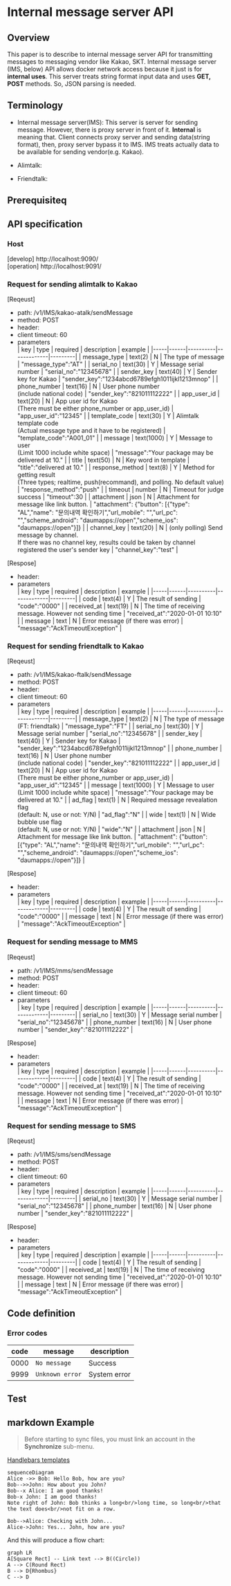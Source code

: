 # Internal message server API
  
## Overview
This paper is to describe to internal message server API for transmitting messages to messaging vendor like Kakao, SKT. Internal message server (IMS, below) API allows docker network access because it just is for **internal uses**. This server treats string format input data and uses **GET, POST** methods. So, JSON parsing is needed.

## Terminology
- Internal message server(IMS): This server is server for sending message. However, there is proxy server in front of it. **Internal** is meaning that. Client connects proxy server and sending data(string format), then, proxy server bypass it to IMS. IMS treats actually data to be available for sending vendor(e.g. Kakao).  

- Alimtalk:

- Friendtalk:

## Prerequisiteq

## API specification
### Host
[develop] http://localhost:9090/  
[operation] http://localhost:9091/  

### Request for sending alimtalk to Kakao
[Reqeust]  
- path: /v1/IMS/kakao-atalk/sendMessage  
- method: POST  
- header:  
- client timeout:  60
- parameters  
| key | type | required | description | example |
|-----|------|----------|-------------|---------|
| message_type | text(2) | N | The type of message | "message_type":"AT" |
| serial_no | text(30) | Y | Message serial number | "serial_no":"12345678" |
| sender_key | text(40) | Y | Sender key for Kakao | "sender_key":"1234abcd6789efgh1011ijkl1213mnop" |
| phone_number | text(16) | N | User phone number</br>(include national code) | "sender_key":"821011112222" |
| app_user_id | text(20) | N | App user id for Kakao</br>(There must be either phone_number or app_user_id) | "app_user_id":"12345" |
| template_code | text(30) | Y | Alimtalk template code</br>(Actual message type and it have to be registered) | "template_code":"A001_01" |
| message | text(1000) | Y | Message to user</br>(Limit 1000 include white space) | "message":"Your package may be delivered at 10." |
| title | text(50) | N | Key word in template | "title":"delivered at 10." |
| response_method | text(8) | Y | Method for getting result</br>(Three types; realtime, push(recommand), and polling. No default value) | "response_method":"push" |
| timeout | number | N | Timeout for judge success | "timeout":30 |
| attachment | json | N | Attachment for message like link button. | "attachment": {"button": [{"type": "AL","name": "문의내역 확인하기","url_mobile": "","url_pc": "","scheme_android": "daumapps://open","scheme_ios": "daumapps://open"}]} |
| channel_key | text(20) | N | (only polling) Send message by channel.</br>If there was no channel key, results could be taken by channel registered the user's sender key | "channel_key":"test" |

[Respose]
- header:  
- parameters  
| key | type | required | description | example |
|-----|------|----------|-------------|---------|
| code | text(4) | Y | The result of sending | "code":"0000" |
| received_at | text(19) | N | The time of receiving message. However not sending time | "received_at":"2020-01-01 10:10" |
| message | text | N | Error message  (if there was error) | "message":"AckTimeoutException" |

### Request for sending friendtalk to Kakao
[Reqeust]  
- path: /v1/IMS/kakao-ftalk/sendMessage  
- method: POST  
- header:  
- client timeout:  60
- parameters  
| key | type | required | description | example |
|-----|------|----------|-------------|---------|
| message_type | text(2) | N | The type of message</br>(FT: friendtalk) | "message_type":"FT" |
| serial_no | text(30) | Y | Message serial number | "serial_no":"12345678" |
| sender_key | text(40) | Y | Sender key for Kakao | "sender_key":"1234abcd6789efgh1011ijkl1213mnop" |
| phone_number | text(16) | N | User phone number</br>(include national code) | "sender_key":"821011112222" |
| app_user_id | text(20) | N | App user id for Kakao</br>(There must be either phone_number or app_user_id) | "app_user_id":"12345" |
| message | text(1000) | Y | Message to user</br>(Limit 1000 include white space) | "message":"Your package may be delivered at 10." |
| ad_flag | text(1) | N | Required message revealation flag</br>(default: N, use or not: Y/N) | "ad_flag":"N" |
| wide | text(1) | N | Wide bubble use flag</br>(default: N, use or not: Y/N) | "wide":"N" |
| attachment | json | N | Attachment for message like link button. | "attachment": {"button": [{"type": "AL","name": "문의내역 확인하기","url_mobile": "","url_pc": "","scheme_android": "daumapps://open","scheme_ios": "daumapps://open"}]} |

[Respose]
- header:  
- parameters  
| key | type | required | description | example |
|-----|------|----------|-------------|---------|
| code | text(4) | Y | The result of sending | "code":"0000" |
| message | text | N | Error message  (if there was error) | "message":"AckTimeoutException" |

### Request for sending message to MMS
[Reqeust]  
- path: /v1/IMS/mms/sendMessage  
- method: POST  
- header:  
- client timeout:  60
- parameters  
| key | type | required | description | example |
|-----|------|----------|-------------|---------|
| serial_no | text(30) | Y | Message serial number | "serial_no":"12345678" |
| phone_number | text(16) | N | User phone number | "sender_key":"821011112222" |

[Respose]
- header:  
- parameters  
| key | type | required | description | example |
|-----|------|----------|-------------|---------|
| code | text(4) | Y | The result of sending | "code":"0000" |
| received_at | text(19) | N | The time of receiving message. However not sending time | "received_at":"2020-01-01 10:10" |
| message | text | N | Error message  (if there was error) | "message":"AckTimeoutException" |

### Request for sending message to SMS
[Reqeust]  
- path: /v1/IMS/sms/sendMessage  
- method: POST  
- header:  
- client timeout:  60
- parameters  
| key | type | required | description | example |
|-----|------|----------|-------------|---------|
| serial_no | text(30) | Y | Message serial number | "serial_no":"12345678" |
| phone_number | text(16) | N | User phone number | "sender_key":"821011112222" |

[Respose]
- header:  
- parameters  
| key | type | required | description | example |
|-----|------|----------|-------------|---------|
| code | text(4) | Y | The result of sending | "code":"0000" |
| received_at | text(19) | N | The time of receiving message. However not sending time | "received_at":"2020-01-01 10:10" |
| message | text | N | Error message  (if there was error) | "message":"AckTimeoutException" |

## Code definition
### Error codes
| code |  message |   description   |
|------|----------|-----------------|
|0000| `No message` | Success |
|9999| `Unknown error` | System error |

## Test

## markdown Example
  > Before starting to sync files, you must link an account in the **Synchronize** sub-menu.

[Handlebars templates](http://handlebarsjs.com/)

```mermaid
sequenceDiagram
Alice ->> Bob: Hello Bob, how are you?
Bob-->>John: How about you John?
Bob--x Alice: I am good thanks!
Bob-x John: I am good thanks!
Note right of John: Bob thinks a long<br/>long time, so long<br/>that the text does<br/>not fit on a row.

Bob-->Alice: Checking with John...
Alice->John: Yes... John, how are you?
```

And this will produce a flow chart:

```mermaid
graph LR
A[Square Rect] -- Link text --> B((Circle))
A --> C(Round Rect)
B --> D{Rhombus}
C --> D
```
